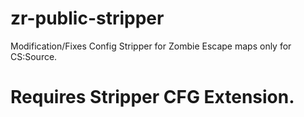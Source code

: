 # zr-public-stripper
Modification/Fixes Config Stripper for Zombie Escape maps only for CS:Source.
# Requires Stripper CFG Extension.

